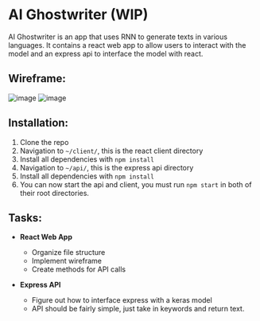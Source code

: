 # **AI Ghostwriter** (WIP)
AI Ghostwriter is an app that uses RNN to generate texts in various languages. It contains a react web app to allow users to interact with the model and an express api to interface the model with react.

## Wireframe:
![image](https://i.imgur.com/VdqGtff.png)
![image](https://i.imgur.com/7VqznJo.png)


## Installation:
1. Clone the repo
2. Navigation to `~/client/`, this is the react client directory
3. Install all dependencies with `npm install`
4. Navigation to `~/api/`, this is the express api directory
5. Install all dependencies with `npm install`
6. You can now start the api and client, you must run `npm start` in both of their root directories.


## Tasks:

* **React Web App**
  * Organize file structure
  * Implement wireframe
  * Create methods for API calls

* **Express API**
  * Figure out how to interface express with a keras model
  * API should be fairly simple, just take in keywords and return text.
